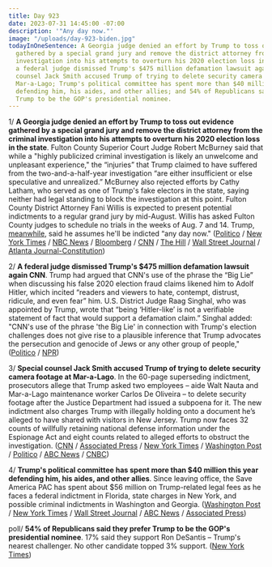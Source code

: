 ```yaml
---
title: Day 923
date: 2023-07-31 14:45:00 -07:00
description: '"Any day now."'
image: "/uploads/day-923-biden.jpg"
todayInOneSentence: A Georgia judge denied an effort by Trump to toss out evidence
  gathered by a special grand jury and remove the district attorney from the criminal
  investigation into his attempts to overturn his 2020 election loss in the state;
  a federal judge dismissed Trump's $475 million defamation lawsuit again CNN; special
  counsel Jack Smith accused Trump of trying to delete security camera footage at
  Mar-a-Lago; Trump's political committee has spent more than $40 million this year
  defending him, his aides, and other allies; and 54% of Republicans said they prefer
  Trump to be the GOP's presidential nominee.
---
```


1/ **A Georgia judge denied an effort by Trump to toss out evidence gathered by a special grand jury and remove the district attorney from the criminal investigation into his attempts to overturn his 2020 election loss in the state**. Fulton County Superior Court Judge Robert McBurney said that while a "highly publicized criminal investigation is likely an unwelcome and unpleasant experience," the “injuries” that Trump claimed to have suffered from the two-and-a-half-year investigation “are either insufficient or else speculative and unrealized.” McBurney also rejected efforts by Cathy Latham, who served as one of Trump's fake electors in the state, saying neither had legal standing to block the investigation at this point. Fulton County District Attorney Fani Willis is expected to present potential indictments to a regular grand jury by mid-August. Willis has asked Fulton County judges to schedule no trials in the weeks of Aug. 7 and 14. Trump, [meanwhile](https://www.bloomberg.com/news/articles/2023-07-31/trump-says-indictment-on-jan-6-charges-could-come-any-day-now?cmpid=BBD073123_CUS&sref=MIBMEEoj), said he assumes he'll be indicted “any day now." ([Politico](https://www.politico.com/news/2023/07/31/georgia-judge-trump-charges-fulton-county-00108968) / [New York Times](https://www.nytimes.com/2023/07/31/us/trump-georgia-prosecutor-election.html) / [NBC News](https://www.nbcnews.com/politics/donald-trump/georgia-judge-rejects-another-trump-bid-halt-fulton-county-election-pr-rcna97283) / [Bloomberg](https://www.bloomberg.com/news/articles/2023-07-31/trump-loses-bid-to-quash-special-grand-jury-report-in-georgia?sref=MIBMEEoj) / [CNN](https://www.cnn.com/2023/07/31/politics/trump-fulton-county-2020-investigation-robery-mcburney-ruling/) / [The Hill](https://thehill.com/regulation/court-battles/4128894-georgia-judge-rejects-trump-effort-to-quash-fulton-county-investigation/) / [Wall Street Journal](https://www.wsj.com/articles/judge-criticizes-trump-for-overwrought-complaints-about-georgia-election-probe-701bd894?mod=djemalertNEWS) / [Atlanta Journal-Constitution](https://www.ajc.com/politics/breaking-judge-rejects-trump-bid-to-upend-georgia-probe/C4LDN5F4ZRAI7HGPFRJT6MLTJA/))

2/ **A federal judge dismissed Trump's $475 million defamation lawsuit again CNN**. Trump had argued that CNN's use of the phrase the “Big Lie” when discussing his false 2020 election fraud claims likened him to Adolf Hitler, which incited “readers and viewers to hate, contempt, distrust, ridicule, and even fear” him. U.S. District Judge Raag Singhal, who was appointed by Trump, wrote that “being ‘Hitler-like’ is not a verifiable statement of fact that would support a defamation claim.” Singhal added: "CNN's use of the phrase 'the Big Lie' in connection with Trump's election challenges does not give rise to a plausible inference that Trump advocates the persecution and genocide of Jews or any other group of people," ([Politico](https://www.politico.com/news/2023/07/29/judge-dismisses-trump-defamation-lawsuit-00108871) / [NPR](https://www.npr.org/2023/07/30/1190983801/a-federal-judge-has-dismissed-trumps-defamation-case-against-cnn-over-the-big-li))

3/ **Special counsel Jack Smith accused Trump of trying to delete security camera footage at Mar-a-Lago**. In the 60-page superseding indictment, prosecutors allege that Trump asked two employees – aide Walt Nauta and Mar-a-Lago maintenance worker Carlos De Oliveira – to delete security footage after the Justice Department had issued a subpoena for it. The new indictment also charges Trump with illegally holding onto a document he’s alleged to have shared with visitors in New Jersey. Trump now faces 32 counts of willfully retaining national defense information under the Espionage Act and eight counts related to alleged efforts to obstruct the investigation. ([CNN](https://www.cnn.com/2023/07/27/politics/trump-mar-a-lago-special-counsel/) / [Associated Press](https://apnews.com/article/trump-classified-documents-justice-department-special-counsel-2025feb3f0f4e3820d14387c67ce4316) / [New York Times](https://www.nytimes.com/2023/07/27/us/politics/trump-documents-carlos-de-oliveira-charged.html) / [Washington Post](https://www.washingtonpost.com/national-security/2023/07/27/trump-carlos-deoliveira-classified-indictment/) / [Politico](https://www.politico.com/news/2023/07/27/feds-add-new-charges-against-trump-in-classified-documents-case-00108667) / [ABC News](https://abcnews.go.com/US/mar-lago-staffer-charged-special-counsels-classified-documents/story?id=101741061) / [CNBC](https://www.cnbc.com/2023/07/27/third-defendant-added-to-trump-classified-documents-case.html))

4/ **Trump's political committee has spent more than $40 million this year defending him, his aides, and other allies**. Since leaving office, the Save America PAC has spent about $56 million on Trump-related legal fees as he faces a federal indictment in Florida, state charges in New York, and possible criminal indictments in Washington and Georgia. ([Washington Post](https://www.washingtonpost.com/national-security/2023/07/29/trump-lawyers-pac-deoliveira-loyal/) / [New York Times](https://www.nytimes.com/2023/07/30/us/politics/trump-legal-defense-fund.html) / [Wall Street Journal](https://www.wsj.com/articles/trump-political-committee-spent-more-than-40-million-on-legal-fees-c7b4c3d9?mod=djemalertNEWS) / [ABC News](https://abcnews.go.com/Politics/trump-pac-spent-40m-legal-bills-year-charges/story?id=101853565) / [Associated Press](https://apnews.com/article/trump-legal-bills-pac-defense-fund-campaign-filing-2024-36fe10e4988a56de34f120cff38e1552))

poll/ **54% of Republicans said they prefer Trump to be the GOP's presidential nominee**. 17% said they support Ron DeSantis – Trump's nearest challenger. No other candidate topped 3% support. ([New York Times](https://www.nytimes.com/2023/07/31/us/politics/2024-poll-nyt-siena-trump-republicans.html))